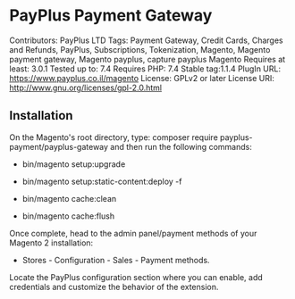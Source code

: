 # PayPlus Payment Gateway

Contributors: PayPlus LTD
Tags: Payment Gateway, Credit Cards, Charges and Refunds, PayPlus, Subscriptions, Tokenization, Magento, Magento payment gateway, Magento payplus, capture payplus Magento
Requires at least: 3.0.1
Tested up to: 7.4
Requires PHP: 7.4
Stable tag:1.1.4
PlugIn URL: https://www.payplus.co.il/magento
License: GPLv2 or later
License URI: http://www.gnu.org/licenses/gpl-2.0.html

## Installation

On the Magento's root directory, type: composer require payplus-payment/payplus-gateway and then run the following commands:

- bin/magento setup:upgrade

- bin/magento setup:static-content:deploy -f

- bin/magento cache:clean

- bin/magento cache:flush

Once complete, head to the admin panel/payment methods of your Magento 2 installation:

- Stores - Configuration - Sales - Payment methods.

Locate the PayPlus configuration section where you can enable, add credentials and customize the behavior of the extension.
